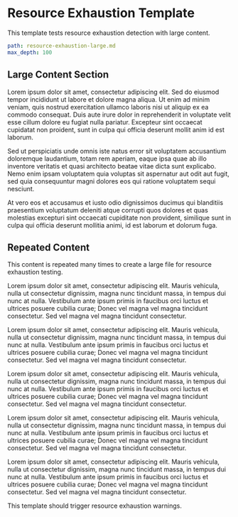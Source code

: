 # Resource Exhaustion Template

This template tests resource exhaustion detection with large content.

```yaml petk:include
path: resource-exhaustion-large.md
max_depth: 100
```

## Large Content Section

Lorem ipsum dolor sit amet, consectetur adipiscing elit. Sed do eiusmod tempor incididunt ut labore et dolore magna aliqua. Ut enim ad minim veniam, quis nostrud exercitation ullamco laboris nisi ut aliquip ex ea commodo consequat. Duis aute irure dolor in reprehenderit in voluptate velit esse cillum dolore eu fugiat nulla pariatur. Excepteur sint occaecat cupidatat non proident, sunt in culpa qui officia deserunt mollit anim id est laborum.

Sed ut perspiciatis unde omnis iste natus error sit voluptatem accusantium doloremque laudantium, totam rem aperiam, eaque ipsa quae ab illo inventore veritatis et quasi architecto beatae vitae dicta sunt explicabo. Nemo enim ipsam voluptatem quia voluptas sit aspernatur aut odit aut fugit, sed quia consequuntur magni dolores eos qui ratione voluptatem sequi nesciunt.

At vero eos et accusamus et iusto odio dignissimos ducimus qui blanditiis praesentium voluptatum deleniti atque corrupti quos dolores et quas molestias excepturi sint occaecati cupiditate non provident, similique sunt in culpa qui officia deserunt mollitia animi, id est laborum et dolorum fuga.

## Repeated Content

This content is repeated many times to create a large file for resource exhaustion testing.

Lorem ipsum dolor sit amet, consectetur adipiscing elit. Mauris vehicula, nulla ut consectetur dignissim, magna nunc tincidunt massa, in tempus dui nunc at nulla. Vestibulum ante ipsum primis in faucibus orci luctus et ultrices posuere cubilia curae; Donec vel magna vel magna tincidunt consectetur. Sed vel magna vel magna tincidunt consectetur.

Lorem ipsum dolor sit amet, consectetur adipiscing elit. Mauris vehicula, nulla ut consectetur dignissim, magna nunc tincidunt massa, in tempus dui nunc at nulla. Vestibulum ante ipsum primis in faucibus orci luctus et ultrices posuere cubilia curae; Donec vel magna vel magna tincidunt consectetur. Sed vel magna vel magna tincidunt consectetur.

Lorem ipsum dolor sit amet, consectetur adipiscing elit. Mauris vehicula, nulla ut consectetur dignissim, magna nunc tincidunt massa, in tempus dui nunc at nulla. Vestibulum ante ipsum primis in faucibus orci luctus et ultrices posuere cubilia curae; Donec vel magna vel magna tincidunt consectetur. Sed vel magna vel magna tincidunt consectetur.

Lorem ipsum dolor sit amet, consectetur adipiscing elit. Mauris vehicula, nulla ut consectetur dignissim, magna nunc tincidunt massa, in tempus dui nunc at nulla. Vestibulum ante ipsum primis in faucibus orci luctus et ultrices posuere cubilia curae; Donec vel magna vel magna tincidunt consectetur. Sed vel magna vel magna tincidunt consectetur.

Lorem ipsum dolor sit amet, consectetur adipiscing elit. Mauris vehicula, nulla ut consectetur dignissim, magna nunc tincidunt massa, in tempus dui nunc at nulla. Vestibulum ante ipsum primis in faucibus orci luctus et ultrices posuere cubilia curae; Donec vel magna vel magna tincidunt consectetur. Sed vel magna vel magna tincidunt consectetur.

This template should trigger resource exhaustion warnings.